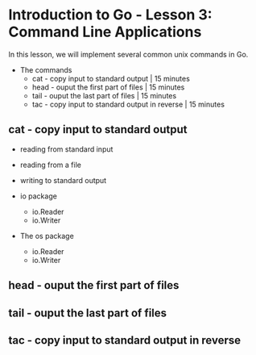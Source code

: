 # Introduction to Go - Lesson 3: Command Line Applications

In this lesson, we will implement several common unix commands in Go.


* The commands
  * cat  - copy input to standard output            | 15 minutes
  * head - ouput the first part of files            | 15 minutes
  * tail - ouput the last part of files             | 15 minutes
  * tac  - copy input to standard output in reverse | 15 minutes

## cat - copy input to standard output

* reading from standard input
* reading from a file
* writing to standard output

* io package
  * io.Reader
  * io.Writer

* The os package
  * io.Reader
  * io.Writer

## head - ouput the first part of files

## tail - ouput the last part of files

## tac  - copy input to standard output in reverse
